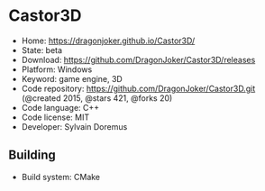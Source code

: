 # Castor3D

- Home: https://dragonjoker.github.io/Castor3D/
- State: beta
- Download: https://github.com/DragonJoker/Castor3D/releases
- Platform: Windows
- Keyword: game engine, 3D
- Code repository: https://github.com/DragonJoker/Castor3D.git (@created 2015, @stars 421, @forks 20)
- Code language: C++
- Code license: MIT
- Developer: Sylvain Doremus

## Building

- Build system: CMake
